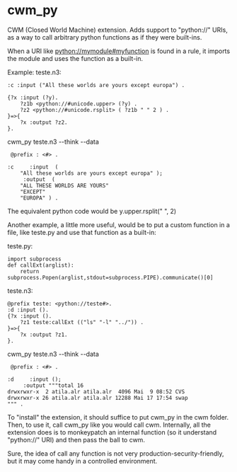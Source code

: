 cwm_py
======

CWM (Closed World Machine) extension. Adds support to "python://" URIs, as a way to call arbitrary python functions as if they were built-ins.

When a URI like <python://mymodule#myfunction> is found in a rule,
it imports the module and uses the function as a built-in.

Example:
teste.n3:

    :c :input ("All these worlds are yours except europa") .

    {?x :input (?y).
        ?z1b <python://#unicode.upper> (?y) .
        ?z2 <python://#unicode.rsplit> ( ?z1b " " 2 ) .
    }=>{
        ?x :output ?z2.
    }.

cwm_py teste.n3 --think --data

     @prefix : <#> .

    :c     :input  (
        "All these worlds are yours except europa" );
         :output  (
        "ALL THESE WORLDS ARE YOURS"
        "EXCEPT"
        "EUROPA" ) .

The equivalent python code would be y.upper.rsplit(" ", 2)

Another example, a little more useful, would be to put a custom function in a file, like teste.py
and use that function as a built-in:

teste.py:

    import subprocess
    def callExt(arglist):
        return subprocess.Popen(arglist,stdout=subprocess.PIPE).communicate()[0]

teste.n3:

    @prefix teste: <python://teste#>.
    :d :input ().
    {?x :input ().
        ?z1 teste:callExt (("ls" "-l" "../")) .
    }=>{
        ?x :output ?z1.
    }.

cwm_py teste.n3 --think --data

     @prefix : <#> .

    :d     :input ();
         :output """total 16
    drwxrwxr-x  2 atila.alr atila.alr  4096 Mai  9 08:52 CVS
    drwxrwxr-x 26 atila.alr atila.alr 12288 Mai 17 17:54 swap
    """ .

To "install" the extension, it should suffice to put cwm_py in the cwm folder.
Then, to use it, call cwm_py like you would call cwm.
Internally, all the extension does is to monkeypatch an internal function (so it understand "python://" URI)
and then pass the ball to cwm.

Sure, the idea of call any function is not very production-security-friendly, but it may come handy in a controlled environment.
